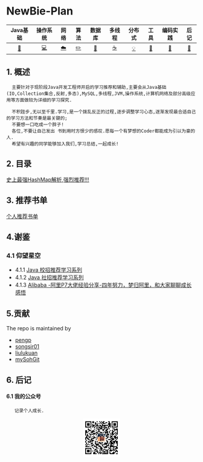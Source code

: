 # NewBie-Plan

|           Java基础           |             操作系统             |             网络             |             算法             |                数据库                |             多线程             |         分布式         |           工具           |                  编码实践                  |         后记         |
| :--------------------------: | :------------------------------: | :--------------------------: | :--------------------------: | :----------------------------------: | :----------------------------: | :--------------------: | :----------------------: | :----------------------------------------: | :------------------: |
| [:couple:](#Java基础-couple) | [:computer:](#操作系统-computer) | [:cloud:](#计算机网络-cloud) | [:pencil2:](#算法呢-pencil2) | [:floppy_disk:](#数据库-floppy_disk) | [:coffee:](#java多线程-coffee) | [:bulb:](#分布式-bulb) | [:hammer:](#工具-hammer) | [:speak_no_evil:](#编码实践-speak_no_evil) | [:memo:](#后记-memo) |
## 1. 概述
```
  主要针对于现阶段Java开发工程师开启的学习推荐和辅助,主要会从Java基础(IO,Collection集合,反射,多态),MySQL,多线程,JVM,操作系统,计算机网络及部分高级应用等方面做较为详细的学习探究.
```
```
  不积跬步,无以至千里.学习,是一个拨乱反正的过程,逐步调整学习心态,逐渐发现最合适自己的学习方法和节奏是最关键的;
  不要想一口吃成一个胖子!
  各位,不要让自己发出 书到用时方恨少的感叹.愿每一个有梦想的Coder都能成为引以为豪的人.
  希望有兴趣的同学能够加入我们,学习总结,一起成长!
```
## 2. 目录
  [史上最强HashMap解析,强烈推荐!!!](https://github.com/553899811/NewBie-Plan/blob/master/notes/Java%E5%9F%BA%E7%A1%80/Java-%E5%AE%B9%E5%99%A8/Map/HashMap.md)

## 3. 推荐书单
  [个人推荐书单](https://github.com/553899811/NewBie-Plan/blob/master/BookList.md)


## 4.谢鉴
### 4.1 仰望星空
  - 4.1.1 [Java 校招推荐学习系列](https://github.com/CyC2018/Interview-Notebook)
  - 4.1.2 [Java 社招推荐学习系列](https://github.com/xingshaocheng/architect-awesome)</br>
  - 4.1.3 [Alibaba -阿里P7大佬经验分享-四年努力，梦归阿里，和大家聊聊成长感悟](http://www.cnblogs.com/xrq730/p/9159586.html)

## 5.贡献

 The repo is maintained by

 - [pengp](https://github.com/pengp)</br>
 - [songsir01](https://github.com/songsir01)</br>
 - [liulukuan](https://github.com/liulukuan)</br>
 - [mySohGit](https://github.com/mySohGit)

## 6. 后记
#### 6.1 我的公众号
```
   记录个人成长.
```
<center>
<img src="about/conghuajidan.jpg" width="20%" height="20%"/>
</center>
  
